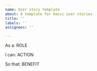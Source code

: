 ```yaml
---
name: User story template
about: A template for basic user stories
title: ''
labels: ''
assignees: ''

---
```


As a: ROLE

I can: ACTION

So that: BENEFIT
